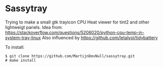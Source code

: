 Sassytray
=========

Trying to make a small gtk trayicon CPU Heat viewer for tint2 and other lightweigt panels. Idea from:
https://stackoverflow.com/questions/5206020/python-cpu-temp-in-system-tray-linux
Also influenced by https://github.com/letalvoj/tidybattery

To install:
```
$ git clone https://github.com/MartijnDevNull/sassytray.git
# make install
```
